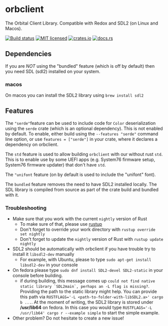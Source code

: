 # orbclient
The Orbital Client Library. Compatible with Redox and SDL2 (on Linux and Macos).

[![Build status](https://gitlab.redox-os.org/redox-os/orbclient/badges/master/pipeline.svg)](https://gitlab.redox-os.org/redox-os/orbclient/pipelines)
[![MIT licensed](https://img.shields.io/badge/license-MIT-blue.svg)](./LICENSE)
[![crates.io](https://img.shields.io/crates/v/orbclient)](https://crates.io/crates/orbclient)
[![docs.rs](https://docs.rs/orbclient/badge.svg)](https://docs.rs/orbclient)

## Dependencies
If you are *NOT* using the "bundled" feature (which is off by default) then you need SDL (sdl2)
installed on your system. 

### macos
On macos you can install the SDL2 library using `brew install sdl2`

## Features
The `"serde"`feature can be used to include code for `Color` deserialization using the `serde` crate (which is an 
optional dependency). This is not enabled by default. To enable, either build using the `--features "serde"` command
line option, or use `features = ["serde"]` in your crate, where it declares a dependency on orbclient.

The `std` feature is used to allow building `orbclient` with our without rust `std`. 
This is to enable use by some UEFI apps (e.g. System76 firmware setup, System76 firmware updater) that don't have `std`.

The `"unifont` feature (on by default is used to include the "unifont" font).

The `bundled` feature removes the need to have SDL2 installed locally. The SDL library is compiled from source
as part of the crate build and bundled with it.

### Troubleshooting

* Make sure that you work with the current ```nightly``` version of Rust
  * To make sure of that, please use [rustup](https://github.com/rust-lang-nursery/rustup.rs)
  * Don't forget to override your work directory with ```rustup override set nightly```
  * Don't forget to update the ```nightly``` version of Rust with ```rustup update nightly```
* SDL2 should be automatically with orbclient if you have trouble try to install it ```libsdl2-dev``` manually   
  * For example, with Ubuntu, please to type ```sudo apt-get install libsdl2-dev``` in your console
* On fedora please type ```sudo dnf install SDL2-devel SDL2-static``` in your console before building.
  * if during building, this message comes up ```could not find native static library `SDL2main`, perhaps an -L flag is missing?```.
   Providing the path to the static library might help. You can provide this path via ```RUSTFLAGS='-L <path-to-folder-with-libSDL2.a>' cargo b ...```.
   At the moment of writing, the SDL2 library is stored under **/usr/lib64** on fedora. In this case you would type ```RUSTFLAGS='-L /usr/lib64' cargo r --example simple``` 
   to start the simple example.
* Other problem? Do not hesitate to create a new issue!
